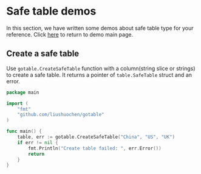 # Safe table demos
In this section, we have written some demos about safe table type for your reference.
Click [here](demo.md) to return to demo main page.

## Create a safe table
Use ```gotable.CreateSafeTable``` function with a column(string slice or strings) to create a safe table.
It returns a pointer of ```table.SafeTable``` struct and an error.

```go
package main

import (
	"fmt"
	"github.com/liushuochen/gotable"
)

func main() {
	table, err := gotable.CreateSafeTable("China", "US", "UK")
	if err != nil {
		fmt.Println("Create table failed: ", err.Error())
		return
	}
}

```
